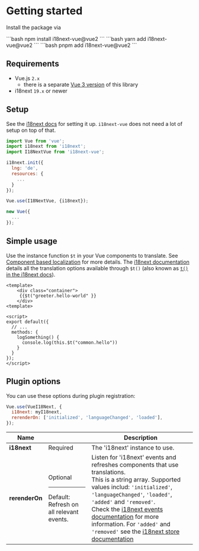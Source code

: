# Getting started

Install the package via

<code-group>
<code-block title="npm">
```bash
npm install i18next-vue@vue2
``` 
</code-block>

<code-block title="yarn">
```bash
yarn add i18next-vue@vue2
```
</code-block>

<code-block title="pnpm">
```bash
pnpm add i18next-vue@vue2
```
</code-block>
</code-group>

## Requirements

- Vue.js `2.x`
    - there is a separate [Vue 3 version](https://github.com/i18next/i18next-vue) of this library
- i18next `19.x` or newer

## Setup

See the [i18next docs](https://www.i18next.com/overview/api#init) for setting it up. `i18next-vue` does not need a lot of setup on top of that.

```javascript
import Vue from 'vue';
import i18next from 'i18next';
import I18NextVue from 'i18next-vue';

i18next.init({
  lng: 'de',
  resources: {
    ...
  }
});

Vue.use(I18NextVue, {i18next});

new Vue({
  ...
});
```

## Simple usage
Use the instance function `$t` in your Vue components to translate. See [Component based localization](./component.md) for more details.
The [i18next documentation](https://www.i18next.com/) details all the translation options available through `$t()` (also known as [`t()` in the i18next docs](https://www.i18next.com/overview/api#t)).

```vue
<template>
    <div class="container">
     {{$t("greeter.hello-world" }}
    </div>
<template>

<script>
export default({
  // ...
  methods: {
    logSomething() {
      console.log(this.$t("common.hello"))
    }
  }
});
</script>
```

## Plugin options

You can use these options during plugin registration: 

```js
Vue.use(VueI18Next, {
  i18next: myI18next,
  rerenderOn: ['initialized', 'languageChanged', 'loaded'],
});
```

| Name | | Description |
| --- | --- | --- |
| **i18next** | Required | The 'i18next' instance to use. |
| **rerenderOn** | Optional<hr>Default: Refresh on all relevant events. | Listen for 'i18next' events and refreshes components that use translations.<br>This is a string array. Supported values includ: `'initialized'`, `'languageChanged'`, `'loaded'`, `'added'` and `'removed'`.<br>Check the [i18next events documentation](https://www.i18next.com/overview/api#events) for more information. For `'added'` and `'removed'` see the [i18next store documentation](https://www.i18next.com/overview/api#store-events) |

